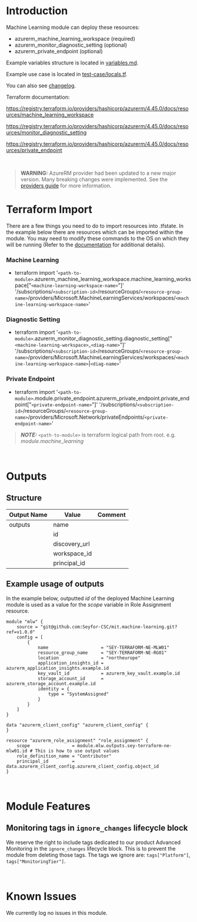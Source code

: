 # Introduction
Machine Learning module can deploy these resources:
* azurerm_machine_learning_workspace (required)
* azurerm_monitor_diagnostic_setting (optional)
* azurerm_private_endpoint (optional)

Example variables structure is located in [variables.md](variables.md).

Example use case is located in [test-case/locals.tf](test-case/locals.tf).

You can also see [changelog](CHANGELOG.md).

Terraform documentation:

https://registry.terraform.io/providers/hashicorp/azurerm/4.45.0/docs/resources/machine_learning_workspace

https://registry.terraform.io/providers/hashicorp/azurerm/4.45.0/docs/resources/monitor_diagnostic_setting

https://registry.terraform.io/providers/hashicorp/azurerm/4.45.0/docs/resources/private_endpoint

&nbsp;

> **WARNING:** AzureRM provider had been updated to a new major version. Many breaking changes were implemented. See the [providers guide](https://registry.terraform.io/providers/hashicorp/azurerm/latest/docs/guides/4.0-upgrade-guide) for more information.

# Terraform Import
There are a few things you need to do to import resources into .tfstate. In the example below there are resources which can be imported within the module. You may need to modify these commands to the OS on which they will be running (Refer to the [documentation](https://developer.hashicorp.com/terraform/cli/commands/import#example-import-into-resource-configured-with-for_each) for additional details).
### Machine Learning
* terraform import '`<path-to-module>`.azurerm_machine_learning_workspace.machine_learning_workspace["`<machine-learning-workspace-name>`"]' '/subscriptions/`<subscription-id>`/resourceGroups/`<resource-group-name>`/providers/Microsoft.MachineLearningServices/workspaces/`<machine-learning-workspace-name>`'
### Diagnostic Setting
* terraform import '`<path-to-module>`.azurerm_monitor_diagnostic_setting.diagnostic_setting["`<machine-learning-workspace>`_`<diag-name>`"]' '/subscriptions/`<subscription-id>`/resourceGroups/`<resource-group-name>`/providers/Microsoft.MachineLearningServices/workspaces/`<machine-learning-workspace-name>`|`<diag-name>`'
### Private Endpoint
* terraform import '`<path-to-module>`.module.private_endpoint.azurerm_private_endpoint.private_endpoint["`<private-endpoint-name>`"]' '/subscriptions/`<subscription-id>`/resourceGroups/`<resource-group-name>`/providers/Microsoft.Network/privateEndpoints/`<private-endpoint-name>`'

 > **_NOTE:_** `<path-to-module>` is terraform logical path from root. e.g. _module.machine\_learning_

&nbsp;

# Outputs
## Structure

| Output Name | Value         | Comment |
| ----------- | ------------- | ------- |
| outputs     | name          |         |
|             | id            |         |
|             | discovery_url |         |
|             | workspace_id  |         |
|             | principal_id  |         |

## Example usage of outputs
In the example below, outputted _id_ of the deployed Machine Learning module is used as a value for the _scope_ variable in Role Assignment resource.
```
module "mlw" {
    source = "git@github.com:Seyfor-CSC/mit.machine-learning.git?ref=v1.0.0"
    config = [
        {
            name                    = "SEY-TERRAFORM-NE-MLW01"
            resource_group_name     = "SEY-TERRAFORM-NE-RG01"
            location                = "northeurope"
            application_insights_id = azurerm_application_insights.example.id
            key_vault_id            = azurerm_key_vault.example.id
            storage_account_id      = azurerm_storage_account.example.id
            identity = {
                type = "SystemAssigned"
            }
        }
    ]
}

data "azurerm_client_config" "azurerm_client_config" {
}

resource "azurerm_role_assignment" "role_assignment" {
    scope                = module.mlw.outputs.sey-terraform-ne-mlw01.id # This is how to use output values
    role_definition_name = "Contributor"
    principal_id         = data.azurerm_client_config.azurerm_client_config.object_id
}
```

&nbsp;

# Module Features
## Monitoring tags in `ignore_changes` lifecycle block
We reserve the right to include tags dedicated to our product Advanced Monitoring in the `ignore_changes` lifecycle block. This is to prevent the module from deleting those tags. The tags we ignore are: `tags["Platform"]`, `tags["MonitoringTier"]`.

&nbsp;

# Known Issues
We currently log no issues in this module.
